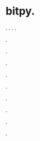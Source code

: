 # bitpy.
.
.
.
.












.






















































.
























.



























.

















































































.































































.































































































.















.


























.

